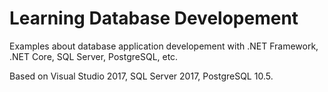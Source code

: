 # Learning Database Developement

Examples about database application developement with .NET Framework, .NET Core, SQL Server, PostgreSQL, etc.

Based on Visual Studio 2017, SQL Server 2017, PostgreSQL 10.5.



